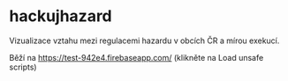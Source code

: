 # hackujhazard
Vizualizace vztahu mezi regulacemi hazardu v obcích ČR a mírou exekucí.

Běží na https://test-942e4.firebaseapp.com/ (klikněte na Load unsafe scripts)

